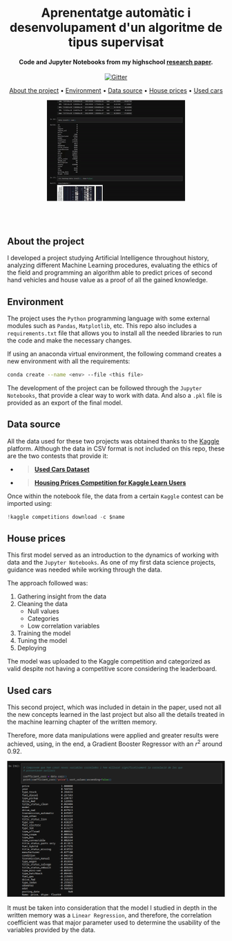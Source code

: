 
<h1 align="center">
  <br>
  Aprenentatge automàtic i desenvolupament d'un algoritme de tipus supervisat
  <br>
</h1>

<h4 align="center">Code and Jupyter Notebooks from my highschool <a href="https://linktr.ee/aprenentatgeautomatictdr" target="_blank">research paper</a>.</h4>

<p align="center">
  <a href="https://www.linkedin.com/in/biel-altimira-tarter/">
    <img src="https://img.shields.io/badge/LinkedIn-0077B5?style=for-the-badge&logo=linkedin&logoColor=white"
         alt="Gitter">
  </a>
</p>

<p align="center">
  <a href="#about-the-project">About the project</a> •
  <a href="#environment">Environment</a> •
  <a href="#data-source">Data source</a> •
  <a href="#house-prices">House prices</a> •
  <a href="#used-cars">Used cars</a>
</p>

<p align="center">
  <img src="screenshot.gif" alt="animated" />
</p>
 

<br></br>
## About the project 

I developed a project studying Artificial Intelligence throughout history, analyzing different Machine Learning procedures, evaluating the ethics of the field and programming an algorithm able to predict prices of second hand vehicles and house value as a proof of all the gained knowledge.

## Environment
The project uses the `Python` programming language with some external modules such as `Pandas`, `Matplotlib`, etc. This repo also includes a `requirements.txt` file that allows you to install all the needed libraries to run the code and make the necessary changes.

If using an anaconda virtual environment, the following command creates a new environment with all the requirements:

```bash
conda create --name <env> --file <this file>
```

The development of the project can be followed through the `Jupyter Notebooks`, that provide a clear way to work with data. And also a `.pkl` file is provided as an export of the final model.

## Data source 
All the data used for these two projects was obtained thanks to the [Kaggle](https://www.kaggle.com/) platform. Although the data in CSV format is not included on this repo, these are the two contests that provide it:

  * > **[Used Cars Dataset](https://www.kaggle.com/datasets/austinreese/craigslist-carstrucks-data)** 
  * > **[Housing Prices Competition for Kaggle Learn Users](https://www.kaggle.com/competitions/home-data-for-ml-course)** 

Once within the notebook file, the data from a certain `Kaggle` contest can be imported using:

```python
!kaggle competitions download -c $name
```
## House prices
This first model served as an introduction to the dynamics of working with data and the `Jupyter Notebooks`. As one of my first data science projects, guidance was needed while working through the data.

The approach followed was:

  1. Gathering insight from the data
  2. Cleaning the data
     * Null values
     * Categories
     * Low correlation variables 
  3. Training the model
  4. Tuning the model
  5. Deploying

The model was uploaded to the Kaggle competition and categorized as valid despite not having a competitive score considering the leaderboard.

## Used cars
This second project, which was included in detain in the paper, used not all the new concepts learned in the last project but also all the details treated in the machine learning chapter of the written memory.

Therefore, more data manipulations were applied and greater results were achieved, using, in the end, a Gradient Booster Regressor with an $r^2$ around $0.92$. 

<img src="corr.png">

It must be taken into consideration that the model I studied in depth in the written memory was a `Linear Regression`, and therefore, the correlation coefficient was that major parameter used to determine the usability of the variables provided by the data. 